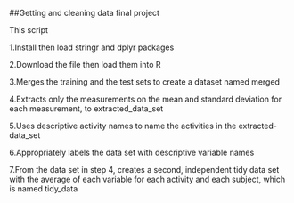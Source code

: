 ##Getting and cleaning data final project

This script

1.Install then load stringr and dplyr packages

2.Download the file then load them into R

3.Merges the training and the test sets to create a dataset named merged

4.Extracts only the measurements on the mean and standard deviation for each measurement, to extracted_data_set

5.Uses descriptive activity names to name the activities in the extracted-data_set

6.Appropriately labels the data set with descriptive variable names

7.From the data set in step 4, creates a second, independent tidy data set with the average of each variable for each activity and each subject, which is named tidy_data
